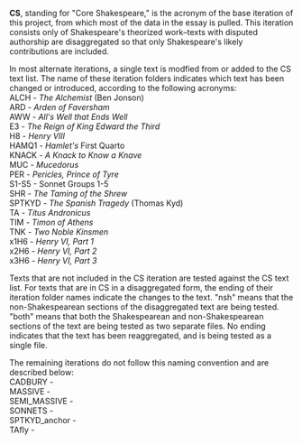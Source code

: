 **CS**, standing for "Core Shakespeare," is the acronym of the base iteration of this project, from which most of the data
in the essay is pulled. This iteration consists only of Shakespeare's theorized work–texts with disputed authorship are
disaggregated so that only Shakespeare's likely contributions are included.  

In most alternate iterations, a single text is modfied from or added to the CS text list. The name of these iteration folders indicates which text has been changed or introduced, according to the following acronyms:  
  ALCH - *The Alchemist* (Ben Jonson)  
  ARD - *Arden of Faversham*  
  AWW - *All's Well that Ends Well*  
  E3  - *The Reign of King Edward the Third*  
  H8 - *Henry VIII*  
  HAMQ1 - *Hamlet's* First Quarto  
  KNACK - *A Knack to Know a Knave*  
  MUC - *Mucedorus*  
  PER - *Pericles, Prince of Tyre*  
  S1-S5 - Sonnet Groups 1-5  
  SHR - *The Taming of the Shrew*  
  SPTKYD - *The Spanish Tragedy* (Thomas Kyd)  
  TA - *Titus Andronicus*  
  TIM - *Timon of Athens*  
  TNK - *Two Noble Kinsmen*  
  x1H6 - *Henry VI, Part 1*  
  x2H6 - *Henry VI, Part 2*  
  x3H6 - *Henry VI, Part 3*  
  
  Texts that are not included in the CS iteration are tested against the CS text list. For texts that are in CS in a disaggregated form, the ending of their iteration folder names indicate the changes to the text. "nsh" means that the non-Shakespearean sections of the disaggregated text are being tested. "both" means that both the Shakespearean and non-Shakespearean sections of the text are being tested as two separate files. No ending indicates that the text has been reaggregated, and is being
  tested as a single file.  
  
  The remaining iterations do not follow this naming convention and are described below:  
  CADBURY -  
  MASSIVE -  
  SEMI_MASSIVE -  
  SONNETS -  
  SPTKYD_anchor -  
  TAfly -  
